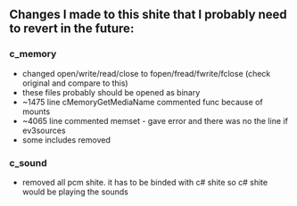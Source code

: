 ## Changes I made to this shite that I probably need to revert in the future: 

### c_memory  

- changed open/write/read/close to fopen/fread/fwrite/fclose (check original and compare to this)
- these files probably should be opened as binary
- ~1475 line cMemoryGetMediaName commented func because of mounts
- ~4065 line commented memset - gave error and there was no the line if ev3sources
- some includes removed  

### c_sound  

- removed all pcm shite. it has to be binded with c# shite so c# shite would be playing the sounds